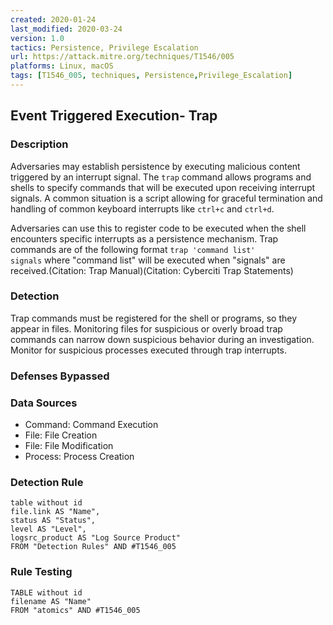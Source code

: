 ```yaml
---
created: 2020-01-24
last_modified: 2020-03-24
version: 1.0
tactics: Persistence, Privilege Escalation
url: https://attack.mitre.org/techniques/T1546/005
platforms: Linux, macOS
tags: [T1546_005, techniques, Persistence,Privilege_Escalation]
---
```


## Event Triggered Execution- Trap

### Description

Adversaries may establish persistence by executing malicious content triggered by an interrupt signal. The <code>trap</code> command allows programs and shells to specify commands that will be executed upon receiving interrupt signals. A common situation is a script allowing for graceful termination and handling of common keyboard interrupts like <code>ctrl+c</code> and <code>ctrl+d</code>.

Adversaries can use this to register code to be executed when the shell encounters specific interrupts as a persistence mechanism. Trap commands are of the following format <code>trap 'command list' signals</code> where "command list" will be executed when "signals" are received.(Citation: Trap Manual)(Citation: Cyberciti Trap Statements)

### Detection

Trap commands must be registered for the shell or programs, so they appear in files. Monitoring files for suspicious or overly broad trap commands can narrow down suspicious behavior during an investigation. Monitor for suspicious processes executed through trap interrupts.

### Defenses Bypassed



### Data Sources

  - Command: Command Execution
  -  File: File Creation
  -  File: File Modification
  -  Process: Process Creation
### Detection Rule

```dataview
table without id
file.link AS "Name",
status AS "Status",
level AS "Level",
logsrc_product AS "Log Source Product"
FROM "Detection Rules" AND #T1546_005
```

### Rule Testing

```dataview
TABLE without id
filename AS "Name"
FROM "atomics" AND #T1546_005
```
